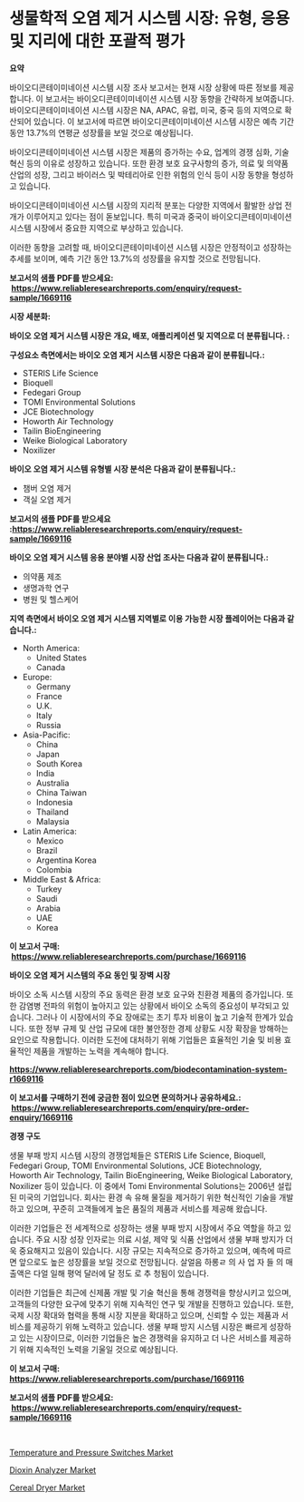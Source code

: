 <p><h1>생물학적 오염 제거 시스템 시장: 유형, 응용 및 지리에 대한 포괄적 평가</h1></p><p><strong>요약</strong></p>
<p><p>바이오디콘테이미네이션 시스템 시장 조사 보고서는 현재 시장 상황에 따른 정보를 제공합니다. 이 보고서는 바이오디콘테이미네이션 시스템 시장 동향을 간략하게 보여줍니다. 바이오디콘테이미네이션 시스템 시장은 NA, APAC, 유럽, 미국, 중국 등의 지역으로 확산되어 있습니다. 이 보고서에 따르면 바이오디콘테이미네이션 시스템 시장은 예측 기간 동안 13.7%의 연평균 성장률을 보일 것으로 예상됩니다.</p><p>바이오디콘테이미네이션 시스템 시장은 제품의 증가하는 수요, 업계의 경쟁 심화, 기술 혁신 등의 이유로 성장하고 있습니다. 또한 환경 보호 요구사항의 증가, 의료 및 의약품 산업의 성장, 그리고 바이러스 및 박테리아로 인한 위험의 인식 등이 시장 동향을 형성하고 있습니다.</p><p>바이오디콘테이미네이션 시스템 시장의 지리적 분포는 다양한 지역에서 활발한 상업 전개가 이루어지고 있다는 점이 돋보입니다. 특히 미국과 중국이 바이오디콘테이미네이션 시스템 시장에서 중요한 지역으로 부상하고 있습니다.</p><p>이러한 동향을 고려할 때, 바이오디콘테이미네이션 시스템 시장은 안정적이고 성장하는 추세를 보이며, 예측 기간 동안 13.7%의 성장률을 유지할 것으로 전망됩니다.</p></p>
<p><strong>보고서의 샘플 PDF를 받으세요: &nbsp;<a href="https://www.reliableresearchreports.com/enquiry/request-sample/1669116">https://www.reliableresearchreports.com/enquiry/request-sample/1669116</a></strong></p>
<p><strong>시장 세분화:</strong></p>
<p><strong> 바이오 오염 제거 시스템 시장은 개요, 배포, 애플리케이션 및 지역으로 더 분류됩니다. :</strong></p>
<p><strong>구성요소 측면에서는 바이오 오염 제거 시스템 시장은 다음과 같이 분류됩니다.:</strong></p>
<p><ul><li>STERIS Life Science</li><li>Bioquell</li><li>Fedegari Group</li><li>TOMI Environmental Solutions</li><li>JCE Biotechnology</li><li>Howorth Air Technology</li><li>Tailin BioEngineering</li><li>Weike Biological Laboratory</li><li>Noxilizer</li></ul></p>
<p><strong> 바이오 오염 제거 시스템 유형별 시장 분석은 다음과 같이 분류됩니다.:</strong></p>
<p><ul><li>챔버 오염 제거</li><li>객실 오염 제거</li></ul></p>
<p><strong>보고서의 샘플 PDF를 받으세요 :<a href="https://www.reliableresearchreports.com/enquiry/request-sample/1669116">https://www.reliableresearchreports.com/enquiry/request-sample/1669116</a></strong></p>
<p><strong> 바이오 오염 제거 시스템 응용 분야별 시장 산업 조사는 다음과 같이 분류됩니다.:</strong></p>
<p><ul><li>의약품 제조</li><li>생명과학 연구</li><li>병원 및 헬스케어</li></ul></p>
<p><strong>지역 측면에서 바이오 오염 제거 시스템 지역별로 이용 가능한 시장 플레이어는 다음과 같습니다.:</strong></p>
<p><ul>
    <li>
        North America:
        <ul>
            <li>United States</li>
            <li>Canada</li>
        </ul>
    </li>
    <li>
        Europe:
        <ul>
            <li>Germany</li>
            <li>France</li>
            <li>U.K.</li>
            <li>Italy</li>
            <li>Russia</li>
        </ul>
    </li>
    <li>
        Asia-Pacific:
        <ul>
            <li>China</li>
            <li>Japan</li>
            <li>South Korea</li>
            <li>India</li>
            <li>Australia</li>
            <li>China Taiwan</li>
            <li>Indonesia</li>
            <li>Thailand</li>
            <li>Malaysia</li>
        </ul>
    </li>
    <li>
        Latin America:
        <ul>
            <li>Mexico</li>
            <li>Brazil</li>
            <li>Argentina Korea</li>
            <li>Colombia</li>
        </ul>
    </li>
    <li>
        Middle East & Africa:
        <ul>
            <li>Turkey</li>
            <li>Saudi</li>
            <li>Arabia</li>
            <li>UAE</li>
            <li>Korea</li>
        </ul>
    </li>
    </ul></p>
<p><strong>이 보고서 구매: &nbsp;<a href="https://www.reliableresearchreports.com/purchase/1669116">https://www.reliableresearchreports.com/purchase/1669116</a></strong></p>
<p><strong>바이오 오염 제거 시스템의 주요 동인 및 장벽 시장</strong></p>
<p><p>바이오 소독 시스템 시장의 주요 동력은 환경 보호 요구와 친환경 제품의 증가입니다. 또한 감염병 전파의 위험이 높아지고 있는 상황에서 바이오 소독의 중요성이 부각되고 있습니다. 그러나 이 시장에서의 주요 장애로는 초기 투자 비용이 높고 기술적 한계가 있습니다. 또한 정부 규제 및 산업 규모에 대한 불안정한 경제 상황도 시장 확장을 방해하는 요인으로 작용합니다. 이러한 도전에 대처하기 위해 기업들은 효율적인 기술 및 비용 효율적인 제품을 개발하는 노력을 계속해야 합니다.</p></p>
<p><strong><a href="https://www.reliableresearchreports.com/biodecontamination-system-r1669116">https://www.reliableresearchreports.com/biodecontamination-system-r1669116</a></strong></p>
<p><strong>이 보고서를 구매하기 전에 궁금한 점이 있으면 문의하거나 공유하세요.: &nbsp;<a href="https://www.reliableresearchreports.com/enquiry/pre-order-enquiry/1669116">https://www.reliableresearchreports.com/enquiry/pre-order-enquiry/1669116</a></strong></p>
<p><strong>경쟁 구도</strong></p>
<p><p>생물 부패 방지 시스템 시장의 경쟁업체들은 STERIS Life Science, Bioquell, Fedegari Group, TOMI Environmental Solutions, JCE Biotechnology, Howorth Air Technology, Tailin BioEngineering, Weike Biological Laboratory, Noxilizer 등이 있습니다. 이 중에서 Tomi Environmental Solutions는 2006년 설립된 미국의 기업입니다. 회사는 환경 속 유해 물질을 제거하기 위한 혁신적인 기술을 개발하고 있으며, 꾸준히 고객들에게 높은 품질의 제품과 서비스를 제공해 왔습니다.</p><p>이러한 기업들은 전 세계적으로 성장하는 생물 부패 방지 시장에서 주요 역할을 하고 있습니다. 주요 시장 성장 인자로는 의료 시설, 제약 및 식품 산업에서 생물 부패 방지가 더욱 중요해지고 있음이 있습니다. 시장 규모는 지속적으로 증가하고 있으며, 예측에 따르면 앞으로도 높은 성장률을 보일 것으로 전망됩니다. 살얼음 하롱ㄹ 의 사 업 자 들 의 매출액은 다얼 일해 평억 달러에 달 정도 로 추 청됨이 있습니다.</p><p>이러한 기업들은 최근에 신제품 개발 및 기술 혁신을 통해 경쟁력을 향상시키고 있으며, 고객들의 다양한 요구에 맞추기 위해 지속적인 연구 및 개발을 진행하고 있습니다. 또한, 국제 시장 확대와 협력을 통해 시장 지분을 확대하고 있으며, 신뢰할 수 있는 제품과 서비스를 제공하기 위해 노력하고 있습니다. 생물 부패 방지 시스템 시장은 빠르게 성장하고 있는 시장이므로, 이러한 기업들은 높은 경쟁력을 유지하고 더 나은 서비스를 제공하기 위해 지속적인 노력을 기울일 것으로 예상됩니다.</p></p>
<p><strong>이 보고서 구매: &nbsp; <a href="https://www.reliableresearchreports.com/purchase/1669116">https://www.reliableresearchreports.com/purchase/1669116</a></strong></p>
<p><strong>보고서의 샘플 PDF를 받으세요: &nbsp;<a href="https://www.reliableresearchreports.com/enquiry/request-sample/1669116">https://www.reliableresearchreports.com/enquiry/request-sample/1669116</a></strong><strong></strong></p>
<p>&nbsp;</p>
<p><p><a href="https://view.publitas.com/reportprime-1/temperature-and-pressure-switches-market-size-growth-and-forecast-from-2024-2031/">Temperature and Pressure Switches Market</a></p><p><a href="https://view.publitas.com/reportprime-1/dioxin-analyzer-market-size-market-trends-and-growth-outlook-forecasted-for-period-from-2024-to-2031/">Dioxin Analyzer Market</a></p><p><a href="https://view.publitas.com/reportprime-1/cereal-dryer-market-analysis-and-market-size-global-industry-overview-market-segmentation-and-forecast-2024-to-2031/">Cereal Dryer Market</a></p></p>